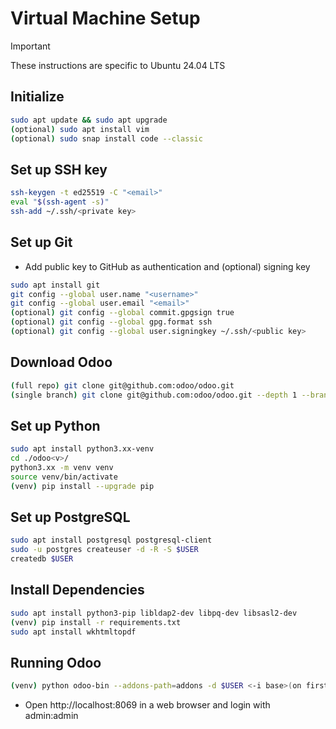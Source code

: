 # Virtual Machine Setup

> [!IMPORTANT]
> These instructions are specific to Ubuntu 24.04 LTS

## Initialize

```bash
sudo apt update && sudo apt upgrade
(optional) sudo apt install vim
(optional) sudo snap install code --classic
```

## Set up SSH key

```bash
ssh-keygen -t ed25519 -C "<email>"
eval "$(ssh-agent -s)"
ssh-add ~/.ssh/<private key>
```

## Set up Git

- Add public key to GitHub as authentication and (optional) signing key

```bash
sudo apt install git
git config --global user.name "<username>"
git config --global user.email "<email>"
(optional) git config --global commit.gpgsign true
(optional) git config --global gpg.format ssh
(optional) git config --global user.signingkey ~/.ssh/<public key>
```

## Download Odoo

```bash
(full repo) git clone git@github.com:odoo/odoo.git
(single branch) git clone git@github.com:odoo/odoo.git --depth 1 --branch <v> --single-branch ./odoo<v>/
```

## Set up Python

```bash
sudo apt install python3.xx-venv
cd ./odoo<v>/
python3.xx -m venv venv
source venv/bin/activate
(venv) pip install --upgrade pip
```

## Set up PostgreSQL

```bash
sudo apt install postgresql postgresql-client
sudo -u postgres createuser -d -R -S $USER
createdb $USER
```

## Install Dependencies

```bash
sudo apt install python3-pip libldap2-dev libpq-dev libsasl2-dev
(venv) pip install -r requirements.txt
sudo apt install wkhtmltopdf
```

## Running Odoo

```bash
(venv) python odoo-bin --addons-path=addons -d $USER <-i base>(on first run)
```

- Open http://localhost:8069 in a web browser and login with admin:admin
